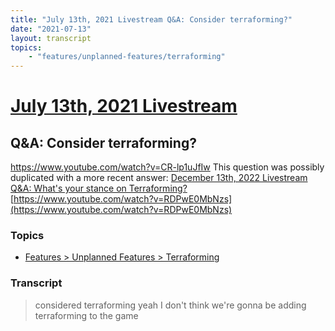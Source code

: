 ```yaml
---
title: "July 13th, 2021 Livestream Q&A: Consider terraforming?"
date: "2021-07-13"
layout: transcript
topics:
    - "features/unplanned-features/terraforming"
---
```

# [July 13th, 2021 Livestream](../2021-07-13.md)
## Q&A: Consider terraforming?
https://www.youtube.com/watch?v=CR-lp1uJfIw
This question was possibly duplicated with a more recent answer: [December 13th, 2022 Livestream Q&A: What's your stance on Terraforming?](./yt-RDPwE0MbNzs.md) [https://www.youtube.com/watch?v=RDPwE0MbNzs](https://www.youtube.com/watch?v=RDPwE0MbNzs)


### Topics
* [Features > Unplanned Features > Terraforming](../topics/features/unplanned-features/terraforming.md)

### Transcript

> considered terraforming yeah I don't think we're gonna be adding terraforming to the game
